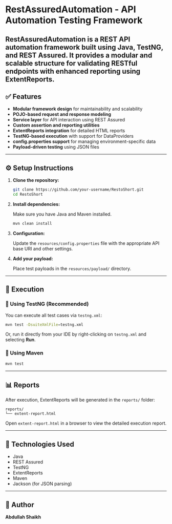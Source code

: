 # RestAssuredAutomation - API Automation Testing Framework

RestAssuredAutomation is a REST API automation framework built using Java, TestNG, and REST Assured. It provides a modular and scalable structure for validating RESTful endpoints with enhanced reporting using ExtentReports.
---

## ✅ Features

- **Modular framework design** for maintainability and scalability
- **POJO-based request and response modeling**
- **Service layer** for API interaction using REST Assured
- **Custom assertion and reporting utilities**
- **ExtentReports integration** for detailed HTML reports
- **TestNG-based execution** with support for DataProviders
- **config.properties support** for managing environment-specific data
- **Payload-driven testing** using JSON files

---

## ⚙️ Setup Instructions

1. **Clone the repository:**

   ```bash
   git clone https://github.com/your-username/RestoShort.git
   cd RestoShort
   ```

2. **Install dependencies:**

   Make sure you have Java and Maven installed.

   ```bash
   mvn clean install
   ```

3. **Configuration:**

   Update the `resources/config.properties` file with the appropriate API base URI and other settings.

4. **Add your payload:**

   Place test payloads in the `resources/payload/` directory.

---

## 🚀 Execution

### 🔹 Using TestNG (Recommended)

You can execute all test cases via `testng.xml`:

```bash
mvn test -DsuiteXmlFile=testng.xml
```

Or, run it directly from your IDE by right-clicking on `testng.xml` and selecting **Run**.

### 🔹 Using Maven

```bash
mvn test
```

---

## 📊 Reports

After execution, ExtentReports will be generated in the `reports/` folder:

```
reports/
└── extent-report.html
```

Open `extent-report.html` in a browser to view the detailed execution report.

---

## 🧪 Technologies Used

- Java
- REST Assured
- TestNG
- ExtentReports
- Maven
- Jackson (for JSON parsing)

---

## 📌 Author

**Abdullah Shaikh**

